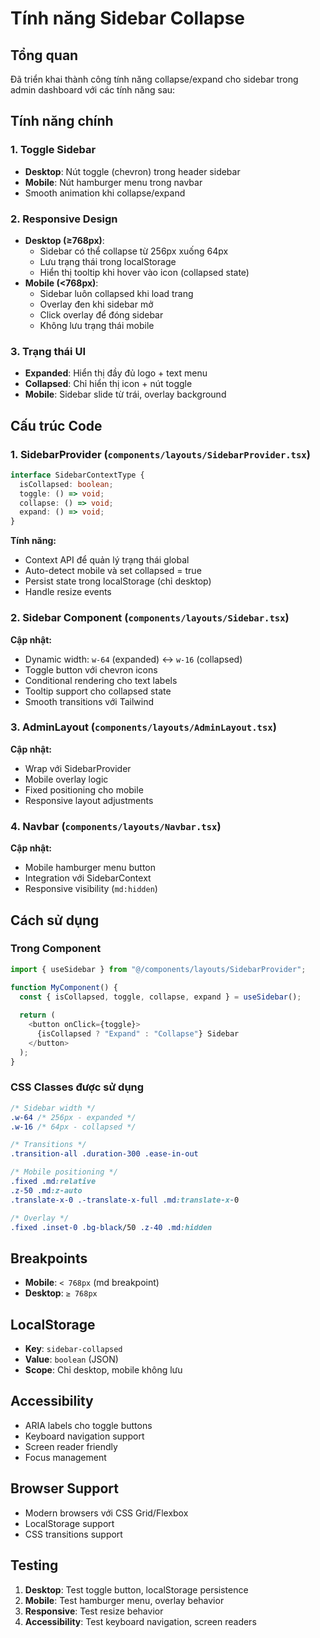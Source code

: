 # Tính năng Sidebar Collapse

## Tổng quan
Đã triển khai thành công tính năng collapse/expand cho sidebar trong admin dashboard với các tính năng sau:

## Tính năng chính

### 1. **Toggle Sidebar**
- **Desktop**: Nút toggle (chevron) trong header sidebar
- **Mobile**: Nút hamburger menu trong navbar
- Smooth animation khi collapse/expand

### 2. **Responsive Design**
- **Desktop (≥768px)**: 
  - Sidebar có thể collapse từ 256px xuống 64px
  - Lưu trạng thái trong localStorage
  - Hiển thị tooltip khi hover vào icon (collapsed state)
- **Mobile (<768px)**:
  - Sidebar luôn collapsed khi load trang
  - Overlay đen khi sidebar mở
  - Click overlay để đóng sidebar
  - Không lưu trạng thái mobile

### 3. **Trạng thái UI**
- **Expanded**: Hiển thị đầy đủ logo + text menu
- **Collapsed**: Chỉ hiển thị icon + nút toggle
- **Mobile**: Sidebar slide từ trái, overlay background

## Cấu trúc Code

### 1. **SidebarProvider** (`components/layouts/SidebarProvider.tsx`)
```typescript
interface SidebarContextType {
  isCollapsed: boolean;
  toggle: () => void;
  collapse: () => void;
  expand: () => void;
}
```

**Tính năng:**
- Context API để quản lý trạng thái global
- Auto-detect mobile và set collapsed = true
- Persist state trong localStorage (chỉ desktop)
- Handle resize events

### 2. **Sidebar Component** (`components/layouts/Sidebar.tsx`)
**Cập nhật:**
- Dynamic width: `w-64` (expanded) ↔ `w-16` (collapsed)
- Toggle button với chevron icons
- Conditional rendering cho text labels
- Tooltip support cho collapsed state
- Smooth transitions với Tailwind

### 3. **AdminLayout** (`components/layouts/AdminLayout.tsx`)
**Cập nhật:**
- Wrap với SidebarProvider
- Mobile overlay logic
- Fixed positioning cho mobile
- Responsive layout adjustments

### 4. **Navbar** (`components/layouts/Navbar.tsx`)
**Cập nhật:**
- Mobile hamburger menu button
- Integration với SidebarContext
- Responsive visibility (`md:hidden`)

## Cách sử dụng

### Trong Component
```typescript
import { useSidebar } from "@/components/layouts/SidebarProvider";

function MyComponent() {
  const { isCollapsed, toggle, collapse, expand } = useSidebar();
  
  return (
    <button onClick={toggle}>
      {isCollapsed ? "Expand" : "Collapse"} Sidebar
    </button>
  );
}
```

### CSS Classes được sử dụng
```css
/* Sidebar width */
.w-64 /* 256px - expanded */
.w-16 /* 64px - collapsed */

/* Transitions */
.transition-all .duration-300 .ease-in-out

/* Mobile positioning */
.fixed .md:relative
.z-50 .md:z-auto
.translate-x-0 .-translate-x-full .md:translate-x-0

/* Overlay */
.fixed .inset-0 .bg-black/50 .z-40 .md:hidden
```

## Breakpoints
- **Mobile**: `< 768px` (md breakpoint)
- **Desktop**: `≥ 768px`

## LocalStorage
- **Key**: `sidebar-collapsed`
- **Value**: `boolean` (JSON)
- **Scope**: Chỉ desktop, mobile không lưu

## Accessibility
- ARIA labels cho toggle buttons
- Keyboard navigation support
- Screen reader friendly
- Focus management

## Browser Support
- Modern browsers với CSS Grid/Flexbox
- LocalStorage support
- CSS transitions support

## Testing
1. **Desktop**: Test toggle button, localStorage persistence
2. **Mobile**: Test hamburger menu, overlay behavior
3. **Responsive**: Test resize behavior
4. **Accessibility**: Test keyboard navigation, screen readers
